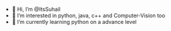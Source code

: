 - 👋 Hi, I’m @ItsSuhail
- 👀 I’m interested in python, java, c++ and Computer-Vision too
- 🌱 I’m currently learning python on a advance level
<!---
ItsSuhail/ItsSuhail is a ✨ special ✨ repository because its `README.md` (this file) appears on your GitHub profile.
You can click the Preview link to take a look at your changes.
--->

